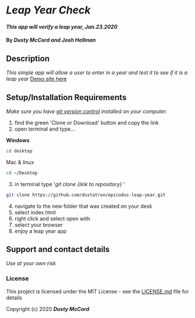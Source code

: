 # _Leap Year Check_

#### _This app will verify a leap year, Jan.23.2020_

#### By _**Dusty McCord and Josh Hellman**_

## Description

_This simple app will allow a user to enter in a year and test it to see if it is a leap year_
[Demo site here](https://dustatron.github.io/epicodus-leap-year/)

## Setup/Installation Requirements

_Make sure you have [git version control](https://git-scm.com/downloads) installed on your computer._

1. find the green 'Clone or Download' button and copy the link
2. open terminal and type...

**Windows**
```sh 
cd desktop
```

 Mac & linux 
 ```sh
 cd ~/Desktop
 ```

 3. in terminal type '_git clone {link to repository}_ '

```sh
git clone https://github.com/dustatron/epicodus-leap-year.git
```

4. navigate to the new folder that was created on your desk
5. select index.html
6. right click and select open with
7. select your browser
8. enjoy a leap year app

## Support and contact details

_Use at your own risk_


### License

This project is licensed under the MIT License - see the [LICENSE.md](LICENSE.md) file for details

Copyright (c) 2020 **_Dusty McCord_**
